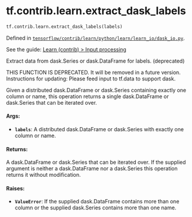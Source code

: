 <div itemscope itemtype="http://developers.google.com/ReferenceObject">
<meta itemprop="name" content="tf.contrib.learn.extract_dask_labels" />
</div>

# tf.contrib.learn.extract_dask_labels

``` python
tf.contrib.learn.extract_dask_labels(labels)
```



Defined in [`tensorflow/contrib/learn/python/learn/learn_io/dask_io.py`](https://www.tensorflow.org/code/tensorflow/contrib/learn/python/learn/learn_io/dask_io.py).

See the guide: [Learn (contrib) > Input processing](../../../../../api_guides/python/contrib.learn.md#Input_processing)

Extract data from dask.Series or dask.DataFrame for labels. (deprecated)

THIS FUNCTION IS DEPRECATED. It will be removed in a future version.
Instructions for updating:
Please feed input to tf.data to support dask.

Given a distributed dask.DataFrame or dask.Series containing exactly one
column or name, this operation returns a single dask.DataFrame or dask.Series
that can be iterated over.

#### Args:

* <b>`labels`</b>: A distributed dask.DataFrame or dask.Series with exactly one
          column or name.


#### Returns:

A dask.DataFrame or dask.Series that can be iterated over.
If the supplied argument is neither a dask.DataFrame nor a dask.Series this
operation returns it without modification.


#### Raises:

* <b>`ValueError`</b>: If the supplied dask.DataFrame contains more than one
              column or the supplied dask.Series contains more than
              one name.